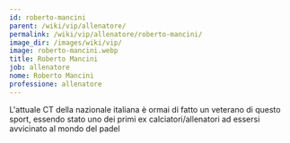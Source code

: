 ```yaml
---
id: roberto-mancini
parent: /wiki/vip/allenatore/
permalink: /wiki/vip/allenatore/roberto-mancini/
image_dir: /images/wiki/vip/
image: roberto-mancini.webp
title: Roberto Mancini
job: allenatore
nome: Roberto Mancini
professione: allenatore
---
```

L'attuale CT della nazionale italiana è ormai di fatto un veterano di questo sport, essendo stato uno dei primi ex calciatori/allenatori ad essersi avvicinato al mondo del padel